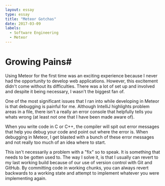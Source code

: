 ```yaml
---
layout: essay
type: essay
title: "Meteor Gotchas"
date: 2017-03-09
labels:
  - Software Engineering
  - Meteor
---
```


# Growing Pains#

Using Meteor for the first time was an exciting experience because I never had the opportunity to develop web applications. However, this excitement didn't come without its difficulties. There was a lot of set up and involved and despite it being necessary, I wasn't the biggest fan of.

One of the most significant issues that I ran into while developing in Meteor is that debugging is painful for me. Although IntelliJ highlights problem areas in a file, there isn't a really an error console that helpfully tells you whats wrong (at least not one that I have been made aware of).

When you write code in C or C++, the compiler will spit out error messages that help you debug your code and point out where the error is. When debugging in Meteor, I get blasted with a bunch of these error messages and not really too much of an idea where to start.

This isn't necessarily a problem with a "fix" so to speak. It is something that needs to be gotten used to. The way I solve it, is that I usually can revert to my last working build because of our use of version control with Git and GitHub. By committing code in working chunks, you can always revert backwards to a working state and attempt to implement whatever you were implementing again.
